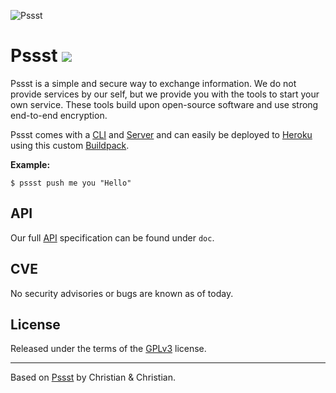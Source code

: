 ![Pssst](http://www.gravatar.org/avatar/2aae9030772d5b59240388522f91468f?s=96)

Pssst ![](https://travis-ci.org/cuhsat/pssst.svg)
=====
Pssst is a simple and secure way to exchange information. We do not provide
services by our self, but we provide you with the tools to start your own
service. These tools build upon open-source software and use strong end-to-end
encryption.

Pssst comes with a [CLI](src/cli) and [Server](src/server) and can
easily be deployed to [Heroku](https://www.heroku.com) using this 
custom [Buildpack](https://github.com/cuhsat/heroku-buildpack-pssst).

**Example:**
```
$ pssst push me you "Hello"
```

API
---
Our full [API](/doc/api.md) specification can be found under `doc`.

CVE
---
No security advisories or bugs are known as of today.

License
-------
Released under the terms of the [GPLv3](LICENSE) license.

----
Based on [Pssst](https://github.com/pssst/pssst) by Christian & Christian.
